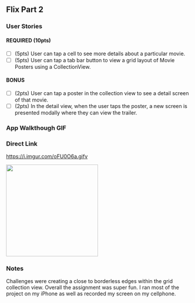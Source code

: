 ## Flix Part 2

### User Stories

#### REQUIRED (10pts)
- [ ] (5pts) User can tap a cell to see more details about a particular movie.
- [ ] (5pts) User can tap a tab bar button to view a grid layout of Movie Posters using a CollectionView.

#### BONUS
- [ ] (2pts) User can tap a poster in the collection view to see a detail screen of that movie.
- [ ] (2pts) In the detail view, when the user taps the poster, a new screen is presented modally where they can view the trailer.

### App Walkthough GIF
### Direct Link
https://i.imgur.com/oFU0O6a.gifv 

<img src="https://i.imgur.com/oFU0O6a.gifv" width=250><br>

### Notes
Challenges were creating a close to borderless edges within the grid collection view. Overall the assignment was super fun. I ran most of the project on my iPhone as well as recorded my screen on my cellphone.
